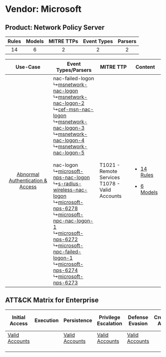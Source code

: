Vendor: Microsoft
=================
Product: Network Policy Server
------------------------------
| Rules | Models | MITRE TTPs | Event Types | Parsers |
|:-----:|:------:|:----------:|:-----------:|:-------:|
|  14   |   6    |     2      |      2      |    2    |

|    Use-Case    | Event Types/Parsers    | MITRE TTP    | Content    |
|:----:| ---- | ---- | ---- |
| [Abnormal Authentication & Access](../../../UseCases/uc_abnormal_authentication_&_access.md) |  nac-failed-logon<br> ↳[msnetwork-nac-logon](Ps/pC_msnetworknaclogon.md)<br> ↳[msnetwork-nac-logon-2](Ps/pC_msnetworknaclogon2.md)<br> ↳[cef-msn-nac-logon](Ps/pC_cefmsnnaclogon.md)<br> ↳[msnetwork-nac-logon-3](Ps/pC_msnetworknaclogon3.md)<br> ↳[msnetwork-nac-logon-4](Ps/pC_msnetworknaclogon4.md)<br> ↳[msnetwork-nac-logon-5](Ps/pC_msnetworknaclogon5.md)<br><br> nac-logon<br> ↳[microsoft-nps-nac-logon](Ps/pC_microsoftnpsnaclogon.md)<br> ↳[s-radius-wireless-nac-logon](Ps/pC_sradiuswirelessnaclogon.md)<br> ↳[microsoft-nps-6278](Ps/pC_microsoftnps6278.md)<br> ↳[microsoft-npc-nac-logon-1](Ps/pC_microsoftnpcnaclogon1.md)<br> ↳[microsoft-nps-6272](Ps/pC_microsoftnps6272.md)<br> ↳[microsoft-npc-failed-logon-1](Ps/pC_microsoftnpcfailedlogon1.md)<br> ↳[microsoft-nps-6274](Ps/pC_microsoftnps6274.md)<br> ↳[microsoft-nps-6273](Ps/pC_microsoftnps6273.md)<br> | T1021 - Remote Services<br>T1078 - Valid Accounts<br> | [<ul><li>14 Rules</li></ul><ul><li>6 Models</li></ul>](RM/r_m_microsoft_network_policy_server_Abnormal_Authentication_&_Access.md) |

ATT&CK Matrix for Enterprise
----------------------------
| Initial Access                                                      | Execution | Persistence                                                         | Privilege Escalation                                                | Defense Evasion                                                     | Credential Access | Discovery | Lateral Movement                                                     | Collection | Command and Control | Exfiltration | Impact |
| ------------------------------------------------------------------- | --------- | ------------------------------------------------------------------- | ------------------------------------------------------------------- | ------------------------------------------------------------------- | ----------------- | --------- | -------------------------------------------------------------------- | ---------- | ------------------- | ------------ | ------ |
| [Valid Accounts](https://attack.mitre.org/techniques/T1078)<br><br> |           | [Valid Accounts](https://attack.mitre.org/techniques/T1078)<br><br> | [Valid Accounts](https://attack.mitre.org/techniques/T1078)<br><br> | [Valid Accounts](https://attack.mitre.org/techniques/T1078)<br><br> |                   |           | [Remote Services](https://attack.mitre.org/techniques/T1021)<br><br> |            |                     |              |        |